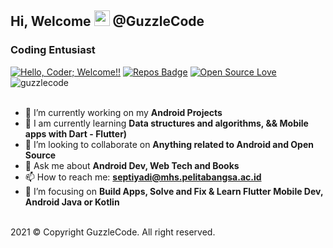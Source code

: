 ## Hi, Welcome <img src="https://media.giphy.com/media/hvRJCLFzcasrR4ia7z/giphy.gif" width="25px"> @GuzzleCode

### Coding Entusiast

[![Hello, Coder; Welcome!!](https://img.shields.io/badge/Hello,Coder!-Welcome-orange.svg?style=flat&logo=github)](https://github.com/guzzlecode/guzzlecode) 
[![Repos Badge](https://badges.pufler.dev/repos/guzzlecode)](https://github.com/guzzlecode?tab=repositories)
[![Open Source Love](https://badges.frapsoft.com/os/v2/open-source.svg?v=103)](https://github.com/guzzlecode/MySQL-Database)
<a> <img src="https://komarev.com/ghpvc/?username=guzzlecode&label=Profile%20views&color=00ff00&style=flat-circle" alt="guzzlecode" /> </a>
<br /><br />
- 🔭 I’m currently working on my **Android Projects**
- 🧠 I am currently learning **Data structures and algorithms, && Mobile apps with Dart - Flutter)**
- 👯 I’m looking to collaborate on **Anything related to Android and Open Source**
- 💬 Ask me about **Android Dev, Web Tech and Books**
- 📫 How to reach me: **septiyadi@mhs.pelitabangsa.ac.id**
- 🎯 I’m focusing on **Build Apps, Solve and Fix & Learn Flutter Mobile Dev, Android Java or Kotlin**
<br />
2021 © Copyright GuzzleCode. All right reserved.
